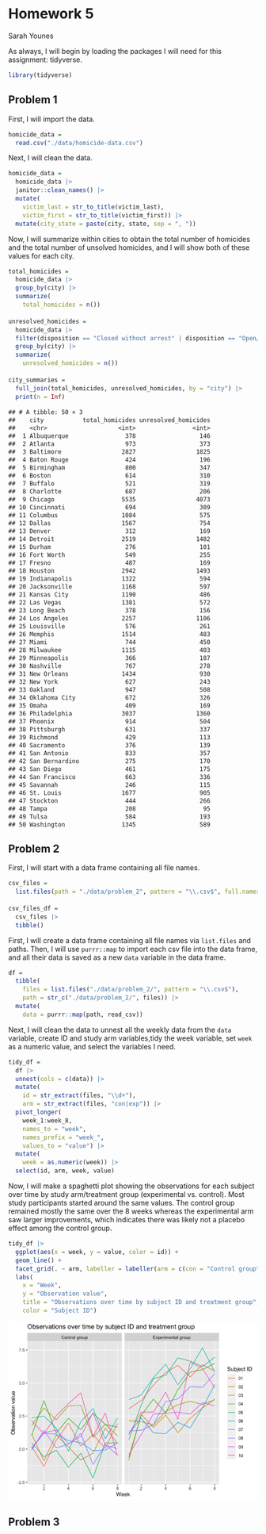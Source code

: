 Homework 5
================
Sarah Younes

As always, I will begin by loading the packages I will need for this
assignment: tidyverse.

``` r
library(tidyverse)
```

## Problem 1

First, I will import the data.

``` r
homicide_data =
  read.csv("./data/homicide-data.csv")
```

Next, I will clean the data.

``` r
homicide_data =
  homicide_data |>
  janitor::clean_names() |>
  mutate(
    victim_last = str_to_title(victim_last),
    victim_first = str_to_title(victim_first)) |>
  mutate(city_state = paste(city, state, sep = ", "))
```

Now, I will summarize within cities to obtain the total number of
homicides and the total number of unsolved homicides, and I will show
both of these values for each city.

``` r
total_homicides =
  homicide_data |>
  group_by(city) |>
  summarize(
    total_homicides = n())

unresolved_homicides =
  homicide_data |>
  filter(disposition == "Closed without arrest" | disposition == "Open/No arrest") |>
  group_by(city) |>
  summarize(
    unresolved_homicides = n())

city_summaries =
  full_join(total_homicides, unresolved_homicides, by = "city") |>
  print(n = Inf)
```

    ## # A tibble: 50 × 3
    ##    city           total_homicides unresolved_homicides
    ##    <chr>                    <int>                <int>
    ##  1 Albuquerque                378                  146
    ##  2 Atlanta                    973                  373
    ##  3 Baltimore                 2827                 1825
    ##  4 Baton Rouge                424                  196
    ##  5 Birmingham                 800                  347
    ##  6 Boston                     614                  310
    ##  7 Buffalo                    521                  319
    ##  8 Charlotte                  687                  206
    ##  9 Chicago                   5535                 4073
    ## 10 Cincinnati                 694                  309
    ## 11 Columbus                  1084                  575
    ## 12 Dallas                    1567                  754
    ## 13 Denver                     312                  169
    ## 14 Detroit                   2519                 1482
    ## 15 Durham                     276                  101
    ## 16 Fort Worth                 549                  255
    ## 17 Fresno                     487                  169
    ## 18 Houston                   2942                 1493
    ## 19 Indianapolis              1322                  594
    ## 20 Jacksonville              1168                  597
    ## 21 Kansas City               1190                  486
    ## 22 Las Vegas                 1381                  572
    ## 23 Long Beach                 378                  156
    ## 24 Los Angeles               2257                 1106
    ## 25 Louisville                 576                  261
    ## 26 Memphis                   1514                  483
    ## 27 Miami                      744                  450
    ## 28 Milwaukee                 1115                  403
    ## 29 Minneapolis                366                  187
    ## 30 Nashville                  767                  278
    ## 31 New Orleans               1434                  930
    ## 32 New York                   627                  243
    ## 33 Oakland                    947                  508
    ## 34 Oklahoma City              672                  326
    ## 35 Omaha                      409                  169
    ## 36 Philadelphia              3037                 1360
    ## 37 Phoenix                    914                  504
    ## 38 Pittsburgh                 631                  337
    ## 39 Richmond                   429                  113
    ## 40 Sacramento                 376                  139
    ## 41 San Antonio                833                  357
    ## 42 San Bernardino             275                  170
    ## 43 San Diego                  461                  175
    ## 44 San Francisco              663                  336
    ## 45 Savannah                   246                  115
    ## 46 St. Louis                 1677                  905
    ## 47 Stockton                   444                  266
    ## 48 Tampa                      208                   95
    ## 49 Tulsa                      584                  193
    ## 50 Washington                1345                  589

## Problem 2

First, I will start with a data frame containing all file names.

``` r
csv_files =
  list.files(path = "./data/problem_2", pattern = "\\.csv$", full.names = TRUE)

csv_files_df =
  csv_files |>
  tibble()
```

First, I will create a data frame containing all file names via
`list.files` and paths. Then, I will use `purrr::map` to import each csv
file into the data frame, and all their data is saved as a new `data`
variable in the data frame.

``` r
df =
  tibble(
    files = list.files("./data/problem_2/", pattern = "\\.csv$"),
    path = str_c("./data/problem_2/", files)) |>
  mutate(
    data = purrr::map(path, read_csv))
```

Next, I will clean the data to unnest all the weekly data from the
`data` variable, create ID and study arm variables,tidy the week
variable, set `week` as a numeric value, and select the variables I
need.

``` r
tidy_df =
  df |>
  unnest(cols = c(data)) |>
  mutate(
    id = str_extract(files, "\\d+"),
    arm = str_extract(files, "con|exp")) |>
  pivot_longer(
    week_1:week_8,
    names_to = "week",
    names_prefix = "week_",
    values_to = "value") |>
  mutate(
    week = as.numeric(week)) |>
  select(id, arm, week, value)
```

Now, I will make a spaghetti plot showing the observations for each
subject over time by study arm/treatment group (experimental
vs. control). Most study participants started around the same values.
The control group remained mostly the same over the 8 weeks whereas the
experimental arm saw larger improvements, which indicates there was
likely not a placebo effect among the control group.

``` r
tidy_df |>
  ggplot(aes(x = week, y = value, color = id)) +
  geom_line() +
  facet_grid(. ~ arm, labeller = labeller(arm = c(con = "Control group", exp = "Experimental group"))) +
  labs(
    x = "Week",
    y = "Observation value",
    title = "Observations over time by subject ID and treatment group",
    color = "Subject ID")
```

![](p8105_hw5_smy2122_files/figure-gfm/spaghetti%20plot-1.png)<!-- -->

## Problem 3
